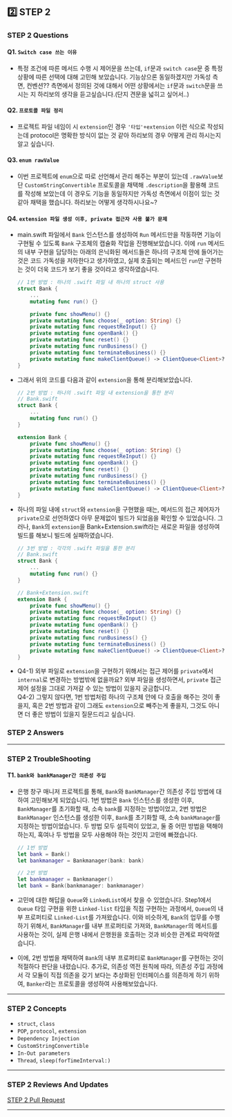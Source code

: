 ## 2️⃣ STEP 2
### STEP 2 Questions

#### Q1. `Switch case 쓰는 이유`
- 특정 조건에 따른 메서드 수행 시 제어문을 쓰는데, `if`문과 `switch case`문 중 특정 상황에 따른 선택에 대해 고민해 보았습니다. 기능상으론 동일하겠지만 가독성 측면, 컨벤션?? 측면에서 정의된 것에 대해서 어떤 상황에서는 `if`문과 `switch`문을 쓰시는 지 하리보의 생각을 듣고싶습니다.(단지 견문을 넓히고 싶어서..)

#### Q2. `프로토콜 파일 정리`
- 프로젝트 파일 네임이 시 `extension`인 경우 `'타입'+extension` 이런 식으로 작성되는데 protocol은 명확한 방식이 없는 것 같아 하리보의 경우 어떻게 관리 하시는지 알고 싶습니다.

#### Q3. `enum rawValue`
- 이번 프로젝트에 `enum`으로 따로 선언해서 관리 해주는 부분이 있는데 `.rawValue`보단 `CustomStringConvertible` 프로토콜을 채택해 `.description`을 활용해 코드를 작성해 보았는데 이 경우도 기능을 동일하지만 가독성 측면에서 이점이 있는 것 같아 채택을 했습니다. 하리보는 어떻게 생각하시나요~?

#### Q4. `extension 파일 생성 이후, private 접근자 사용 불가 문제`
- main.swift 파일에서 `Bank` 인스턴스를 생성하여 `Run` 메서드만을 작동하면 기능이 구현될 수 있도록 `Bank` 구조체의 캡슐화 작업을 진행해보았습니다. 이에 `run` 메서드의 내부 구현을 담당하는 아래의 은닉화된 메서드들은 하나의 구조체 안에 들어가는 것은 코드 가독성을 저하한다고 생가하였고, 실제 호출되는 메서드인 `run`만 구현하는 것이 더욱 코드가 보기 좋을 것이라고 생각하였습니다.

    ```swift
    // 1번 방법 : 하나의 .swift 파일 내 하나의 struct 사용
    struct Bank {
        ...
        mutating func run() {}

        private func showMenu() {}
        private mutating func choose(_ option: String) {}
        private mutating func requestReInput() {}
        private mutating func openBank() {}
        private mutating func reset() {}
        private mutating func runBusiness() {}
        private mutating func terminateBusiness() {}
        private mutating func makeClientQueue() -> ClientQueue<Client>? {}
    }
    ```
    
- 그래서 위의 코드를 다음과 같이 `extension`을 통해 분리해보았습니다.

    ```swift
    // 2번 방법 : 하나의 .swift 파일 내 extension을 통한 분리
    // Bank.swift
    struct Bank {
        ...
        mutating func run() {}
    }

    extension Bank {
        private func showMenu() {}
        private mutating func choose(_ option: String) {}
        private mutating func requestReInput() {}
        private mutating func openBank() {}
        private mutating func reset() {}
        private mutating func runBusiness() {}
        private mutating func terminateBusiness() {}
        private mutating func makeClientQueue() -> ClientQueue<Client>? {}
    }
    ```

- 하나의 파일 내에 `struct`와 `extension`을 구현했을 때는, 메서드의 접근 제어자가 `private`으로 선언하였다 아무 문제없이 빌드가 되었음을 확인할 수 있었습니다. 그러나, `Bank`의 `extension`을 Bank+Extension.swift라는 새로운 파일을 생성하여 빌드를 해보니 빌드에 실패하였습니다.

    ```swift
    // 3번 방법 : 각각의 .swift 파일을 통한 분리
    // Bank.swift
    struct Bank {
        ...
        mutating func run() {}
    }

    // Bank+Extension.swift
    extension Bank {
        private func showMenu() {}
        private mutating func choose(_ option: String) {}
        private mutating func requestReInput() {}
        private mutating func openBank() {}
        private mutating func reset() {}
        private mutating func runBusiness() {}
        private mutating func terminateBusiness() {}
        private mutating func makeClientQueue() -> ClientQueue<Client>? {}
    }
    ```
- Q4-1) 외부 파일로 `extension`을 구현하기 위해서는 접근 제어를 `private`에서 `internal`로 변경하는 방법밖에 없을까요? 외부 파일을 생성하면서, `private` 접근 제어 설정을 그대로 가져갈 수 있는 방법이 있을지 궁금합니다. <br/> Q4-2) 그렇지 않다면, 1번 방법처럼 하나의 구조체 안에 다 호출을 해주는 것이 좋을지, 혹은 2번 방법과 같이 그래도 `extension`으로 빼주는게 좋을지, 그것도 아니면 더 좋은 방법이 있을지 질문드리고 싶습니다.

### STEP 2 Answers

---
### STEP 2 TroubleShooting
    
#### T1. `bank와 bankManager간 의존성 주입`

- 은행 창구 매니저 프로젝트를 통해, `Bank`와 `BankManager`간 의존성 주입 방법에 대하여 고민해보게 되었습니다. 1번 방법은 `Bank` 인스턴스를 생성한 이후, `BankManager`를 초기화할 때, 소속 `bank`를 지정하는 방법이었고, 2번 방법은 `BankManager` 인스턴스를 생성한 이후, `Bank`를 초기화할 때, 소속 `bankManager`를 지정하는 방법이었습니다. 두 방법 모두 설득력이 있었고, 둘 중 어떤 방법을 택해야하는지, 혹여나 두 방법을 모두 사용해야 하는 것인지 고민에 빠졌습니다.

    ```swift
    // 1번 방법
    let bank = Bank()
    let bankmanager = Bankmanager(bank: bank)
    
    // 2번 방법
    let bankmanager = Bankmanager()
    let bank = Bank(bankmanager: bankmanager)
    ```
    
- 고민에 대한 해답을 `Queue`와 `LinkedList`에서 찾을 수 있었습니다. Step1에서 `Queue` 타입 구현을 위한 `Linked-list` 타입을 직접 구현하는 과정에서, `Queue`의 내부 프로퍼티로 `Linked-List`를 가져왔습니다. 이와 비슷하게, `Bank`의 업무를 수행하기 위해서, `BankManager`를 내부 프로퍼티로 가져와, `BankManager`의 메서드를 사용하는 것이, 실제 은행 내에서 은행원을 호출하는 것과 비슷한 관계로 파악하였습니다.

- 이에, 2번 방법을 채택하여 `Bank`의 내부 프로퍼티로 `BankManager`를 구현하는 것이 적절하다 판단을 내렸습니다. 추가로, 의존성 역전 원칙에 따라, 의존성 주입 과정에서 각 모듈이 직접 의존을 갖기 보다는 추상화된 인터페이스를 의존하게 하기 위하여, `Banker`라는 프로토콜을 생성하여 사용해보았습니다. 


---
    
### STEP 2 Concepts

- `struct`, `class`
- `POP`, `protocol`, `extension`
- `Dependency Injection`
- `CustomStringConvertible`
- `In-Out parameters`
- `Thread`, `sleep(forTimeInterval:)`

---
### STEP 2 Reviews And Updates
    
[STEP 2 Pull Request]()

---
